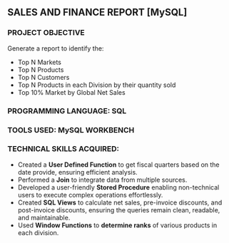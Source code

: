## SALES AND FINANCE REPORT [MySQL]

### **PROJECT OBJECTIVE**
Generate a report to identify the:
- Top N Markets
- Top N Products
- Top N Customers
- Top N Products in each Division by their quantity sold
- Top 10% Market by Global Net Sales

### **PROGRAMMING LANGUAGE: SQL**

### **TOOLS USED: MySQL WORKBENCH**

### **TECHNICAL SKILLS ACQUIRED:**
- Created a **User Defined Function** to get fiscal quarters based on the date provide, ensuring efficient analysis.
- Performed a **Join** to integrate data from multiple sources.
- Developed a user-friendly **Stored Procedure** enabling non-technical users to execute complex operations effortlessly.
- Created **SQL Views** to calculate net sales, pre-invoice discounts, and post-invoice discounts, ensuring the queries remain clean, readable, and maintainable.
- Used **Window Functions** to **determine ranks** of various products in each division.
